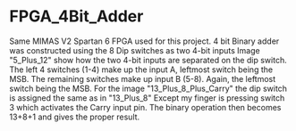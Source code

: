 # FPGA_4Bit_Adder
Same MIMAS V2 Spartan 6 FPGA used for this project. 4 bit Binary adder was constructed using the 8 Dip switches as two 4-bit inputs 
Image "5_Plus_12" show how the two 4-bit inputs are separated on the dip switch. The left 4 switches (1-4) make up the input A, leftmost switch being the MSB. The remaining switches make up input B (5-8). Again, the leftmost switch being the MSB. For the image "13_Plus_8_Plus_Carry" the dip switch is assigned the same as in "13_Plus_8" Except my finger is pressing switch 3 which activates the Carry input pin. The binary operation then becomes 13+8+1 and gives the proper result. 
